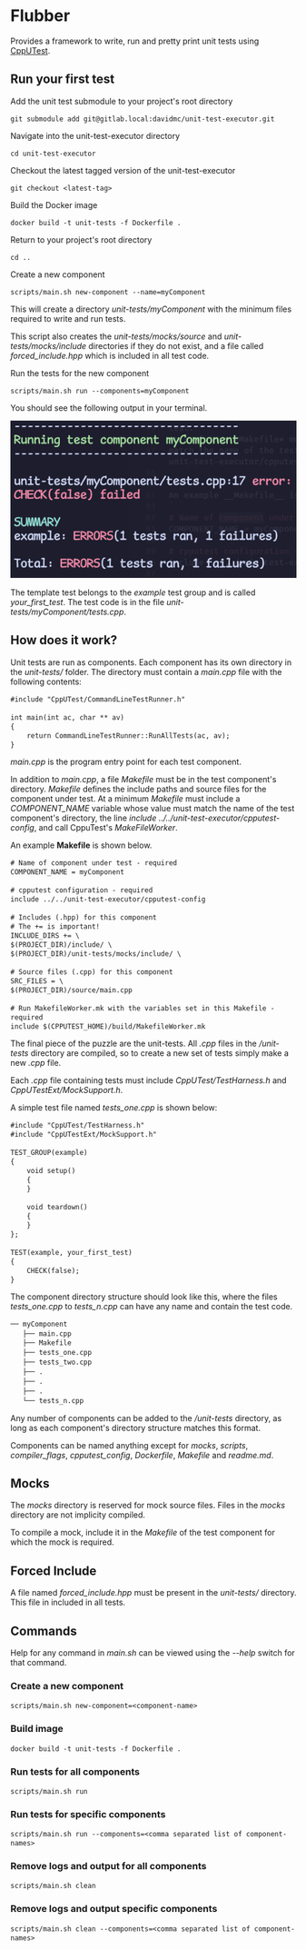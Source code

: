 # Flubber

Provides a framework to write, run and pretty print unit tests using
[CppUTest](https://cpputest.github.io/).


## Run your first test

Add the unit test submodule to your project's root directory
````
git submodule add git@gitlab.local:davidmc/unit-test-executor.git
````

Navigate into the unit-test-executor directory
````
cd unit-test-executor
````

Checkout the latest tagged version of the unit-test-executor
````
git checkout <latest-tag>
````

Build the Docker image
```
docker build -t unit-tests -f Dockerfile .
```

Return to your project's root directory
```
cd ..
```

Create a new component
````
scripts/main.sh new-component --name=myComponent
````

This will create a directory *unit-tests/myComponent* with the minimum files
required to write and run tests.

This script also creates the *unit-tests/mocks/source* and *unit-tests/mocks/include*
directories if they do not exist, and a file called *forced_include.hpp* which
is included in all test code.

Run the tests for the new component
````
scripts/main.sh run --components=myComponent
````

You should see the following output in your terminal.

![first-test](docs/first-test.png)

The template test belongs to the *example* test group and is called *your_first_test*.
The test code is in the file *unit-tests/myComponent/tests.cpp*.

## How does it work?

Unit tests are run as components.
Each component has its own directory in the *unit-tests/* folder.
The directory must contain a *main.cpp* file with the following contents:
```
#include "CppUTest/CommandLineTestRunner.h"

int main(int ac, char ** av)
{
    return CommandLineTestRunner::RunAllTests(ac, av);
}
````

*main.cpp* is the program entry point for each test component.

In addition to *main.cpp*, a file *Makefile* must be in the test component's
directory.
*Makefile* defines the include paths and source files for the component under
test.
At a minimum *Makefile* must include a *COMPONENT_NAME* variable whose value must
match the name of the test component's directory,  the line *include ../../unit-test-executor/cpputest-config*, and call CppuTest's *MakeFileWorker*.


An example __Makefile__ is shown below.
```
# Name of component under test - required
COMPONENT_NAME = myComponent

# cpputest configuration - required
include ../../unit-test-executor/cpputest-config

# Includes (.hpp) for this component
# The += is important!
INCLUDE_DIRS += \
$(PROJECT_DIR)/include/ \
$(PROJECT_DIR)/unit-tests/mocks/include/ \

# Source files (.cpp) for this component
SRC_FILES = \
$(PROJECT_DIR)/source/main.cpp

# Run MakefileWorker.mk with the variables set in this Makefile - required
include $(CPPUTEST_HOME)/build/MakefileWorker.mk
```

The final piece of the puzzle are the unit-tests.
All *.cpp* files in the */unit-tests* directory are compiled, so to create
a new set of tests simply make a new *.cpp* file.

Each *.cpp* file containing tests must include *CppUTest/TestHarness.h* and
*CppUTestExt/MockSupport.h*.

A simple test file named *tests_one.cpp* is shown below:

```
#include "CppUTest/TestHarness.h"
#include "CppUTestExt/MockSupport.h"

TEST_GROUP(example)
{
    void setup()
    {
    }

    void teardown()
    {
    }
};

TEST(example, your_first_test)
{
    CHECK(false);
}
```

The component directory structure should look like this, where the files
*tests_one.cpp* to *tests_n.cpp* can have any name and contain the test
code.
```bash
── myComponent
   ├── main.cpp
   ├── Makefile
   ├── tests_one.cpp
   ├── tests_two.cpp
   ├── .
   ├── .
   ├── .
   └── tests_n.cpp

```

Any number of components can be added to the */unit-tests* directory, as long
as each component's directory structure matches this format.

Components can be named anything except for *mocks*, *scripts*,
*compiler_flags*, *cpputest_config*, *Dockerfile*, *Makefile* and
*readme.md*.

## Mocks
The *mocks* directory is reserved for mock source files.
Files in the *mocks* directory are not implicity compiled.

To compile a mock, include it in the *Makefile* of the test component for which
the mock is required.

## Forced Include
A file named *forced_include.hpp* must be present in the *unit-tests/* directory.
This file in included in all tests.

## Commands

Help for any command in *main.sh* can be viewed using the *--help* switch for that command.

### Create a new component
```
scripts/main.sh new-component=<component-name>
```

### Build image
```
docker build -t unit-tests -f Dockerfile .
```

### Run tests for all components
```
scripts/main.sh run
```

### Run tests for specific components
```
scripts/main.sh run --components=<comma separated list of component-names>
```

### Remove logs and output for all components
```
scripts/main.sh clean
```

### Remove logs and output specific components
```
scripts/main.sh clean --components=<comma separated list of component-names>
```
